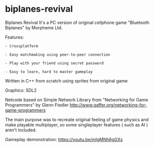 # biplanes-revival

Biplanes Revival
It's a PC version of original cellphone game "Bluetooth Biplanes" by
Morpheme Ltd.

Features:

	- Crossplatform

	- Easy matchmaking using peer-to-peer connection

	- Play with your friend using secret password

	- Easy to learn, hard to master gameplay

Written in C++ from scratch using sprites from original game

Graphics: SDL2

Netcode based on Simple Network Library
from "Networking for Game Programmers" by Glenn Fiedler
http://www.gaffer.org/networking-for-game-programmers


The main purpose was to recreate original feeling of game physics and
make playable multiplayer, so some singleplayer features ( such as AI )
aren't included.

Gameplay demonstration:
https://youtu.be/mIgMNh6gGXs
